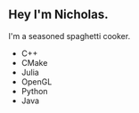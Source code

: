 ## Hey I'm Nicholas.

I'm a seasoned spaghetti cooker. 
- C++
- CMake
- Julia
- OpenGL
- Python
- Java
